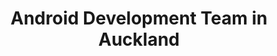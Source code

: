 ---
title: Android Development Team in Auckland
permalink: /landings/locations/auckland/developer/android
technology: Android
location: Auckland
---